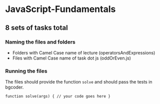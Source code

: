# JavaScript-Fundamentals
## 8 sets of tasks total

### Naming the files and folders
- Folders with Camel Case name of lecture (operatorsAndExpressions)
- Files with Camel Case name of task dot js (oddOrEven.js)
### Running the files
The files should provide the function `solve` and should pass the tests in bgcoder.

`function solve(args) {
    // your code goes here
}`
